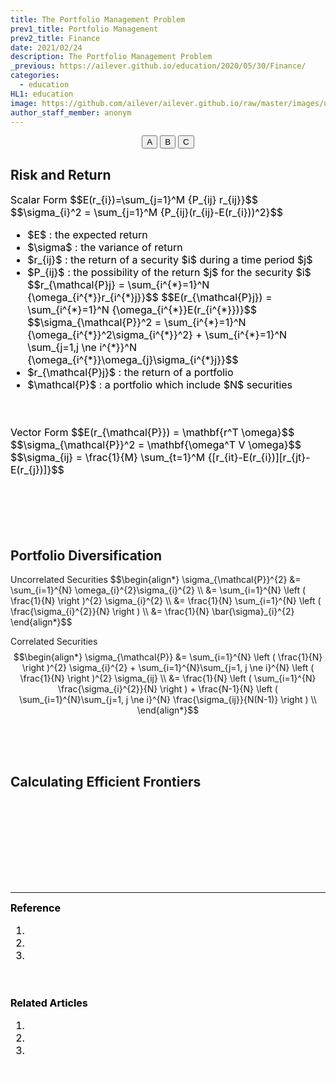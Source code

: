 ```yaml
---
title: The Portfolio Management Problem
prev1_title: Portfolio Management
prev2_title: Finance
date: 2021/02/24
description: The Portfolio Management Problem
_previous: https://ailever.github.io/education/2020/05/30/Finance/
categories:
  - education
HL1: education
image: https://github.com/ailever/ailever.github.io/raw/master/images/unsplash/gray_Finance.png
author_staff_member: anonym
---
```


<!-- Top Block -->
<div align="center" class="top_btn_box">
  <button class="top_btn" type="button" onclick="location.href='#'">A</button>
  <button class="top_btn" type="button" onclick="location.href='#'">B</button>
  <button class="top_btn" type="button" onclick="location.href='#'">C</button>
</div>
<!-- Top Block -->

## Risk and Return
<div align="left" style="font-size:medium;font-weight:normal;color:black;background-color:unset;">
Scalar Form
$$E(r_{i})=\sum_{j=1}^M {P_{ij} r_{ij}}$$
$$\sigma_{i}^2 = \sum_{j=1}^M {P_{ij}(r_{ij}-E(r_{i}))^2}$$
<ul>
<li>$E$ : the expected return</li>
<li>$\sigma$ : the variance of return</li>
<li>$r_{ij}$ : the return of a security $i$ during a time period $j$</li>
<li>$P_{ij}$ : the possibility of the return $j$ for the security $i$</li>
$$r_{\mathcal{P}j} = \sum_{i^{*}=1}^N {\omega_{i^{*}}r_{i^{*}j}}$$
$$E(r_{\mathcal{P}j}) = \sum_{i^{*}=1}^N {\omega_{i^{*}}E(r_{i^{*}})}$$
$$\sigma_{\mathcal{P}}^2 = \sum_{i^{*}=1}^N {\omega_{i^{*}}^2\sigma_{i^{*}}^2} + \sum_{i^{*}=1}^N \sum_{j=1,j \ne i^{*}}^N {\omega_{i^{*}}\omega_{j}\sigma_{i^{*}j}}$$
<li>$r_{\mathcal{P}j}$ : the return of a portfolio</li>
<li>$\mathcal{P}$ : a portfolio which include $N$ securities</li>
</ul>
<br><br></div>

<div align="left" style="font-size:medium;font-weight:normal;color:black;background-color:unset;">
Vector Form
$$E(r_{\mathcal{P}}) = \mathbf{r^T \omega}$$
$$\sigma_{\mathcal{P}}^2 = \mathbf{\omega^T V \omega}$$
$$\sigma_{ij} = \frac{1}{M} \sum_{t=1}^M {[r_{it}-E(r_{i})][r_{jt}-E(r_{j})]}$$
<br><br></div>

<br><br><br>
## Portfolio Diversification

<div class="math-box1">
Uncorrelated Securities
$$\begin{align*}
  \sigma_{\mathcal{P}}^{2} &= \sum_{i=1}^{N} \omega_{i}^{2}\sigma_{i}^{2} \\
                 &= \sum_{i=1}^{N} \left ( \frac{1}{N} \right )^{2} \sigma_{i}^{2} \\
                 &= \frac{1}{N} \sum_{i=1}^{N} \left ( \frac{\sigma_{i}^{2}}{N} \right ) \\
                 &= \frac{1}{N} \bar{\sigma}_{i}^{2}
\end{align*}$$

Correlated Securities
$$\begin{align*}
  \sigma_{\mathcal{P}} &= \sum_{i=1}^{N} \left ( \frac{1}{N} \right )^{2} \sigma_{i}^{2} 
             + \sum_{i=1}^{N}\sum_{j=1, j \ne i}^{N} \left ( \frac{1}{N} \right )^{2} \sigma_{ij}  \\
             &= \frac{1}{N} \left ( \sum_{i=1}^{N} \frac{\sigma_{i}^{2}}{N} \right )
             + \frac{N-1}{N} \left ( \sum_{i=1}^{N}\sum_{j=1, j \ne i}^{N} \frac{\sigma_{ij}}{N(N-1)} \right ) \\
\end{align*}$$
</div>



<br><br><br>
## Calculating Efficient Frontiers

<!-- Content Block -->
<div align="left" style="font-size:medium;font-weight:normal;color:black;background-color:unset;">　<br><br></div>
<div align="left" style="font-size:medium;font-weight:normal;color:black;background-color:unset;">　<br><br></div>
<div align="left" style="font-size:medium;font-weight:normal;color:black;background-color:unset;">　<br><br></div>
<!-- Content Block -->

---

<!-- Reference Block -->
<div align="left" style="font-size:medium;font-weight:normal;color:black;background-color:unset;">
<b id='ART'>Reference</b>
<ol>
  <li></li>
  <li></li>
  <li></li>
</ol>
<br><br></div>
<!-- Reference Block -->

<!-- Article Block -->
<div align="left" style="font-size:medium;font-weight:normal;color:black;background-color:unset;">
<b id='ART'>Related Articles</b>
<ol>
  <li></li>
  <li></li>
  <li></li>
</ol>
</div>
<!-- Article Block -->

<!-- Bottom Block -->
<div align="center" class="bottom_btn_box">
  <span class="bottom_btn"><a href="https://github.com/ailever/ailever.github.io/blob/master/_posts/education/2021-02-24-_FI-pm-en-the-portfolio-management-problem.md" target="_blank" style="color:white">Edit</a></span>
</div>
<!-- Bottom Block -->

<!-- Notice
# Mathematical Expression
- outline : $  $
- inline  : $$  $$

# Default Div Tag
- align : left, right, center
- font-size : xx-small, x-small, small, medium, large, x-large, xx-large
- font-weight : normal, bold
- color : red, orange, yellow, green, cyan, blue, purple, pink, white, gray, brown
- background-color : red, orange, yellow, green, cyan, blue, purple, pink, white, gray, brown

# Html Ref
- color code : https://htmlcolorcodes.com/
- tags : https://www.w3schools.com/tags/default.asp
- attributes : https://www.w3schools.com/tags/ref_attributes.asp
Notice -->



